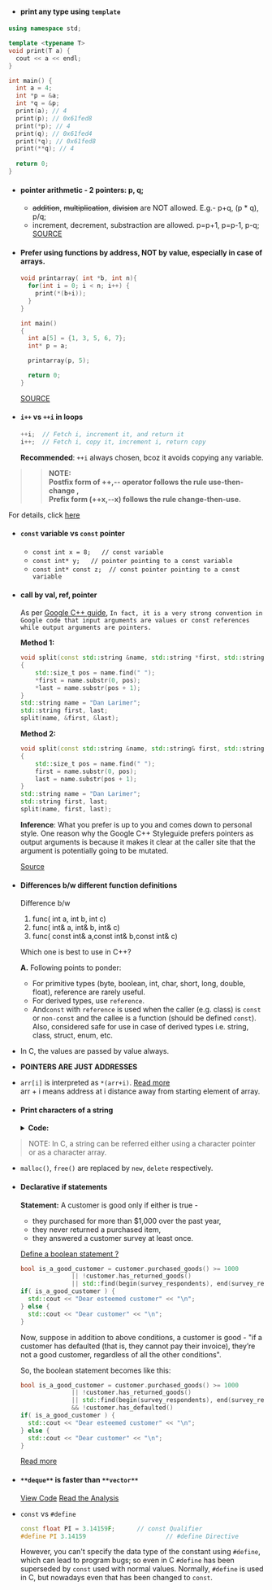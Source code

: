 * #### print any type using `template` <br/>
```cpp
using namespace std;

template <typename T>
void print(T a) {
  cout << a << endl;
}

int main() {
  int a = 4;
  int *p = &a;
  int *q = &p;
  print(a); // 4
  print(p); // 0x61fed8
  print(*p); // 4
  print(q); // 0x61fed4
  print(*q); // 0x61fed8
  print(**q); // 4
  
  return 0;
}
```

* #### pointer arithmetic - 2 pointers: p, q;
  - ~~addition~~, ~~multiplication~~, ~~division~~ are NOT allowed. E.g.- p+q, (p * q), p/q;
  - increment, decrement, substraction are allowed. p=p+1, p=p-1, p-q;
  [SOURCE](https://www.youtube.com/watch?v=cKmru3pcggg&t=15m29s)

* #### Prefer using functions by address, NOT by value, especially in case of arrays.
  ```cpp
  void printarray( int *b, int n){
    for(int i = 0; i < n; i++) {
      print(*(b+i));
    }
  }

  int main()
  {
    int a[5] = {1, 3, 5, 6, 7};
    int* p = a;

    printarray(p, 5);

    return 0;
  }
  ```
  [SOURCE](https://www.youtube.com/watch?v=cKmru3pcggg)

* #### `i++` vs `++i` in loops
  ```cpp
  ++i;  // Fetch i, increment it, and return it
  i++;  // Fetch i, copy it, increment i, return copy
  ```
  
  **Recommended**: `++i` always chosen, bcoz it avoids copying any variable. 
  
>> **NOTE: <br/> 
Postfix form of ++,-- operator follows the rule use-then-change , <br/>
Prefix form (++x,--x) follows the rule change-then-use.**

  For details, click [here](https://stackoverflow.com/questions/4261708/i-or-i-in-for-loops/4261743#4261743)

* #### `const` variable vs `const` pointer
  - `const int x = 8;   // const variable`
  - `const int* y;   // pointer pointing to a const variable`
  - `const int* const z;  // const pointer pointing to a const variable`
  
* #### call by val, ref, pointer
  As per [Google C++ guide](http://drake.mit.edu/styleguide/cppguide.html),
  `In fact, it is a very strong convention in Google code that input arguments are values or const references while output arguments are pointers.`
  
  **Method 1:**
  ```cpp
  void split(const std::string &name, std::string *first, std::string *last)
  {
      std::size_t pos = name.find(" ");
      *first = name.substr(0, pos);
      *last = name.substr(pos + 1);
  }
  std::string name = "Dan Larimer";
  std::string first, last;
  split(name, &first, &last);
  ```
  
  **Method 2:**
  ```cpp
  void split(const std::string &name, std::string& first, std::string& last)
  {
      std::size_t pos = name.find(" ");
      first = name.substr(0, pos);
      last = name.substr(pos + 1);
  }
  std::string name = "Dan Larimer";
  std::string first, last;
  split(name, first, last);
  ```
  
  **Inference**: What you prefer is up to you and comes down to personal style. One reason why the Google C++ Styleguide prefers pointers as output arguments is because it makes it clear at the caller site that the argument is potentially going to be mutated.
  
  [Source](https://cmichel.io/cpp-guide-for-eos-development-call-by-value-reference/)

* #### Differences b/w different function definitions
  Difference b/w 
  1. func( int a, int b, int c)
  2. func( int& a, int& b, int& c)
  3. func( const int& a,const int& b,const int& c)

  Which one is best to use in C++?
  
  **A.**
  Following points to ponder:
  - For primitive types (byte, boolean, int, char, short, long, double, float), reference are rarely useful.
  - For derived types, use `reference`. 
  - And`const` with `reference` is used when the caller (e.g. class) is `const` or `non-const` and the callee is a function (should be defined `const`). Also, considered safe for use in case of derived types i.e. string, class, struct, enum, etc.
  
* In C, the values are passed by value always.
* **POINTERS ARE JUST ADDRESSES**
* `arr[i]` is interpreted as `*(arr+i)`. [Read more](https://www.geeksforgeeks.org/why-array-index-starts-from-zero/) <br/>
  arr + i means address at i distance away from starting element of array. 
* #### Print characters of a string
  <details>
    <summary><b>Code:</b></summary>
  <p>

  ```cpp
  #include <iostream>
  #include <string.h>

  int main() {
    char* str;		// define a string using char pointer
    int size = 20; 			/*one extra for ‘\0’*/
    str = (char *)malloc(sizeof(char)*size);	// write a string 
    std::cout << "Enter a String: " << "\n";	// enter any string
    std::cin >> str;		// input a string
    std::cout << "Output: " << "\n";
    for( int i = 0; i < strlen(str); ++i ) {		// looping along the string 
      std::cout << *(str+i) << "\n";			// printing each character
    }
    return 0;
  }
  ```

  </p>
  <details>
  
  [Refer 1](https://www.geeksforgeeks.org/core-dump-segmentation-fault-c-cpp/) [Refer 2](https://www.geeksforgeeks.org/storage-for-strings-in-c/)
  
> NOTE: In C, a string can be referred either using a character pointer or as a character array.

* `malloc()`, `free()` are replaced by `new`, `delete` respectively. 
* #### Declarative if statements
  **Statement:** A customer is good only if either is true -
  - they purchased for more than $1,000 over the past year,
  - they never returned a purchased item,
  - they answered a customer survey at least once.
  
  <ins>Define a boolean statement ?</ins>
  ```cpp
  bool is_a_good_customer = customer.purchased_goods() >= 1000
                || !customer.has_returned_goods()
                || std::find(begin(survey_respondents), end(survey_respondents), customer) != end(survey_respondents);
  if( is_a_good_customer ) {
    std::cout << "Dear esteemed customer" << "\n";
  } else {
    std::cout << "Dear customer" << "\n";	
  }
  ```
  Now, suppose in addition to above conditions, a customer is good - "if a customer has defaulted (that is, they cannot pay their invoice), they’re not a good customer, regardless of all the other conditions".

  So, the boolean statement becomes like this:
  ```cpp
  bool is_a_good_customer = customer.purchased_goods() >= 1000
                || !customer.has_returned_goods()
                || std::find(begin(survey_respondents), end(survey_respondents), customer) != end(survey_respondents);
                && !customer.has_defaulted()
  if( is_a_good_customer ) {
    std::cout << "Dear esteemed customer" << "\n";
  } else {
    std::cout << "Dear customer" << "\n";	
  }               
  ```
  
  [Read more](https://www.fluentcpp.com/2019/01/18/a-simplified-rules-engine-to-make-declarative-if-statements/)
* #### `**deque**` is faster than `**vector**` 
  [View Code](https://github.com/abhi3700/My_Learning-Cpp/blob/master/my_cpp_essentials.md#deque)
  [Read the Analysis](https://baptiste-wicht.com/posts/2012/12/cpp-benchmark-vector-list-deque.html)
  
* `const` vs `#define`
	```cpp
	const float PI = 3.14159F;		// const Qualifier
	#define PI 3.14159 						// #define Directive
	```

	However, you can't specify the data type of the constant using `#define`, which can lead to program bugs; so even in C 
	`#define` has been superseded by `const` used with normal values.
	Normally, `#define` is used in C, but nowadays even that has been changed to `const`.
